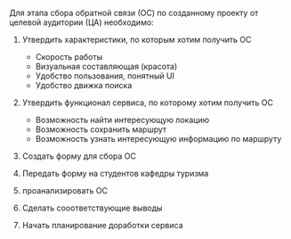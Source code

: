 Для этапа сбора обратной связи (ОС) по созданному проекту от целевой аудитории (ЦА) необходимо:
1. Утвердить характеристики, по которым хотим получить ОС
    - Скорость работы
    - Визуальная составляющая (красота)
    - Удобство пользования, понятный UI
    - Удобство движка поиска
3. Утвердить функционал сервиса, по которому хотим получить ОС
    - Возможность найти интересующую локацию
    - Возможность сохранить маршрут
    - Возможность узнать интересующую информацию по маршруту
      
4. Создать форму для сбора ОС
5. Передать форму на студентов кафедры туризма
6. проанализировать ОС
7. Сделать сооответствующие выводы
8. Начать планирование доработки сервиса
